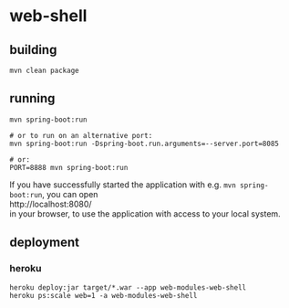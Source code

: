 # web-shell

## building
```
mvn clean package
```

## running
```
mvn spring-boot:run

# or to run on an alternative port:
mvn spring-boot:run -Dspring-boot.run.arguments=--server.port=8085

# or:
PORT=8888 mvn spring-boot:run
```

If you have successfully started the application with e.g. `mvn spring-boot:run`, you can open  
http://localhost:8080/  
in your browser, to use the application with access to your local system.

## deployment 

### heroku
```
heroku deploy:jar target/*.war --app web-modules-web-shell
heroku ps:scale web=1 -a web-modules-web-shell
```

